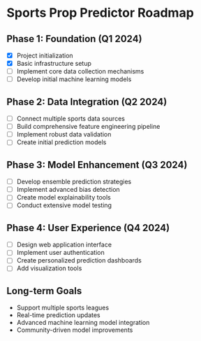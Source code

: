 # Sports Prop Predictor Roadmap

## Phase 1: Foundation (Q1 2024)
- [x] Project initialization
- [x] Basic infrastructure setup
- [ ] Implement core data collection mechanisms
- [ ] Develop initial machine learning models

## Phase 2: Data Integration (Q2 2024)
- [ ] Connect multiple sports data sources
- [ ] Build comprehensive feature engineering pipeline
- [ ] Implement robust data validation
- [ ] Create initial prediction models

## Phase 3: Model Enhancement (Q3 2024)
- [ ] Develop ensemble prediction strategies
- [ ] Implement advanced bias detection
- [ ] Create model explainability tools
- [ ] Conduct extensive model testing

## Phase 4: User Experience (Q4 2024)
- [ ] Design web application interface
- [ ] Implement user authentication
- [ ] Create personalized prediction dashboards
- [ ] Add visualization tools

## Long-term Goals
- Support multiple sports leagues
- Real-time prediction updates
- Advanced machine learning model integration
- Community-driven model improvements